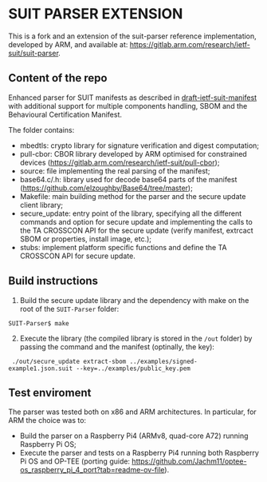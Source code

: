 # SUIT PARSER EXTENSION

This is a fork and an extension of the suit-parser reference implementation, developed by ARM, and available at: https://gitlab.arm.com/research/ietf-suit/suit-parser.

## Content of the repo

Enhanced parser for SUIT manifests as described in [draft-ietf-suit-manifest](https://datatracker.ietf.org/doc/draft-ietf-suit-manifest/) with additional support for multiple components handling, SBOM and the Behavioural Certification Manifest.

The folder contains:
* mbedtls: crypto library for signature verification and digest computation;
* pull-cbor: CBOR library developed by ARM optimised for constrained devices (https://gitlab.arm.com/research/ietf-suit/pull-cbor);
* source: file implementing the real parsing of the manifest;
* base64.c/.h: library used for decode base64 parts of the manifest (https://github.com/elzoughby/Base64/tree/master);
* Makefile: main building method for the parser and the secure update client library;
* secure_update: entry point of the library, specifying all the different commands and option for secure update and implementing the calls to the TA CROSSCON API for the secure update (verify manifest, extrcact SBOM or properties, install image, etc.);
* stubs: implement platform specific functions and define the TA CROSSCON API for secure update.  


## Build instructions

1. Build the secure update library and the dependency with make on the root of the `SUIT-Parser` folder:

```
SUIT-Parser$ make 
```

2. Execute the library (the compiled library is stored in the `/out` folder) by passing the command and the manifest (optinally, the key):

```
 ./out/secure_update extract-sbom ../examples/signed-example1.json.suit --key=../examples/public_key.pem
```

## Test enviroment

The parser was tested both on x86 and ARM architectures. In particular, for ARM the choice was to:

* Build the parser on a Raspberry Pi4 (ARMv8, quad-core A72) running Raspberry Pi OS;
* Execute the parser and tests on a Raspberry Pi4 running both Raspberry Pi OS and OP-TEE (porting guide: https://github.com/Jachm11/optee-os_raspberry_pi_4_port?tab=readme-ov-file). 